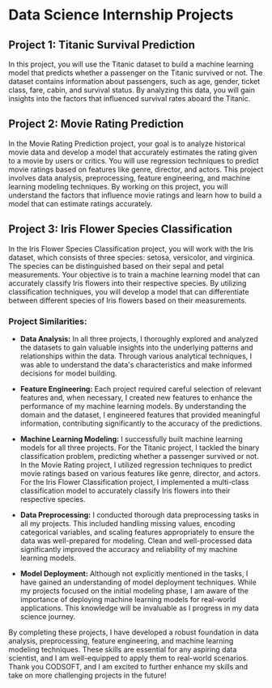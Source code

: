 # Data Science Internship Projects

## Project 1: Titanic Survival Prediction
In this project, you will use the Titanic dataset to build a machine learning model that predicts whether a passenger on the Titanic survived or not. The dataset contains information about passengers, such as age, gender, ticket class, fare, cabin, and survival status. By analyzing this data, you will gain insights into the factors that influenced survival rates aboard the Titanic.

## Project 2: Movie Rating Prediction
In the Movie Rating Prediction project, your goal is to analyze historical movie data and develop a model that accurately estimates the rating given to a movie by users or critics. You will use regression techniques to predict movie ratings based on features like genre, director, and actors. This project involves data analysis, preprocessing, feature engineering, and machine learning modeling techniques. By working on this project, you will understand the factors that influence movie ratings and learn how to build a model that can estimate ratings accurately.

## Project 3: Iris Flower Species Classification
In the Iris Flower Species Classification project, you will work with the Iris dataset, which consists of three species: setosa, versicolor, and virginica. The species can be distinguished based on their sepal and petal measurements. Your objective is to train a machine learning model that can accurately classify Iris flowers into their respective species. By utilizing classification techniques, you will develop a model that can differentiate between different species of Iris flowers based on their measurements.

### Project Similarities:

- **Data Analysis:** In all three projects, I thoroughly explored and analyzed the datasets to gain valuable insights into the underlying patterns and relationships within the data. Through various analytical techniques, I was able to understand the data's characteristics and make informed decisions for model building.

- **Feature Engineering:** Each project required careful selection of relevant features and, when necessary, I created new features to enhance the performance of my machine learning models. By understanding the domain and the dataset, I engineered features that provided meaningful information, contributing significantly to the accuracy of the predictions.

- **Machine Learning Modeling:** I successfully built machine learning models for all three projects. For the Titanic project, I tackled the binary classification problem, predicting whether a passenger survived or not. In the Movie Rating project, I utilized regression techniques to predict movie ratings based on various features like genre, director, and actors. For the Iris Flower Classification project, I implemented a multi-class classification model to accurately classify Iris flowers into their respective species.

- **Data Preprocessing:** I conducted thorough data preprocessing tasks in all my projects. This included handling missing values, encoding categorical variables, and scaling features appropriately to ensure the data was well-prepared for modeling. Clean and well-processed data significantly improved the accuracy and reliability of my machine learning models.

- **Model Deployment:** Although not explicitly mentioned in the tasks, I have gained an understanding of model deployment techniques. While my projects focused on the initial modeling phase, I am aware of the importance of deploying machine learning models for real-world applications. This knowledge will be invaluable as I progress in my data science journey.

By completing these projects, I have developed a robust foundation in data analysis, preprocessing, feature engineering, and machine learning modeling techniques. These skills are essential for any aspiring data scientist, and I am well-equipped to apply them to real-world scenarios. Thank you CODSOFT, and I am excited to further enhance my skills and take on more challenging projects in the future!
